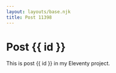 ```yaml
---
layout: layouts/base.njk
title: Post 11398
---
```


# Post {{ id }}

This is post {{ id }} in my Eleventy project.
